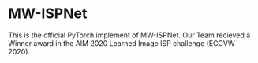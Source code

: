 # MW-ISPNet

This is the official PyTorch implement of MW-ISPNet. Our Team recieved a Winner award in the AIM 2020 Learned Image ISP challenge (ECCVW 2020). 

